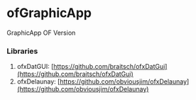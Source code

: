 # ofGraphicApp
GraphicApp OF Version

### Libraries
1. ofxDatGUI: [https://github.com/braitsch/ofxDatGui](https://github.com/braitsch/ofxDatGui)
2. ofxDelaunay: [https://github.com/obviousjim/ofxDelaunay](https://github.com/obviousjim/ofxDelaunay)
